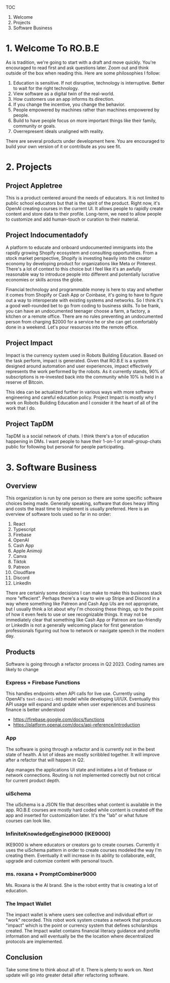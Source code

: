 TOC
1. Welcome
2. Projects
3. Software Business

# 1. Welcome To RO.B.E
As is tradition, we're going to start with a draft and move quickly. 
You're encouraged to read first and ask questions later. Zoom out and think outside of the box when reading this.
Here are some philosophies I follow:

1. Education is sensitive. If not disruptive, technology is interruptive. Better to wait for the right technology.
2. View software as a digital twin of the real-world.
3. How customers use an app informs its direction.
4. If you change the incentive, you change the behavior.
5. People empowered by machines rather than machines empowered by people.
6. Build to have people focus on more important things like their family, community or goals.
7. Overrepresent ideals unaligned with reality. 


There are several products under development here. You are encouraged to build your own version of it or contribute as you see fit.

# 2. Projects

## Project Appletree
This is a product centered around the needs of educators. It is not limited to public school educators but that is the spirit of the product. Right now, it's OpenAI creating courses in the current UI. It allows people to rapidly create content and store data to their profile. Long-term, we need to allow people to customize and add human-touch or curation to their material.


## Project Indocumentadofy
A platform to educate and onboard undocumented immigrants into the rapidly growing Shopify ecosystem and consulting opportunities. From a stock market perspective, Shopify is investing heavily into the creator economy by developing product for organizations like Meta or Pinterest. There's a lot of context to this choice but I feel like it's an awfully reasonable way to introduce people into different and potentially lucrative economies or skills across the globe.

Financial technology and programmable money is here to stay and whether it comes from Shopify or Cash App or Coinbase, it's going to have to figure out a way to interoperate with existing systems and networks. So I think it's a good well-rounded bet to go from coding to business skills. To be frank, you can have an undocumented teenager choose a farm, a factory, a kitchen or a remote office. There are no rules preventing an undocumented person from charging $2000 for a service he or she can get comfortably done in a weekend. Let's pour resources into the remote office.


## Project Impact 
Impact is the currency system used in Robots Building Education. Based on the task perform, impact is generated. Given that RO.B.E is a system designed around automation and user experiences, impact effectively represents the work performed by the robots. As it currently stands, 90% of subscriptions is re-invested back into the community while 10% is held in a reserve of Bitcoin.

This idea can be actualized further in various ways with more software engineering and careful education policy. Project Impact is mostly why I work on Robots Building Education and I consider it the heart of all of the work that I do. 

## Project TapDM

TapDM is a social network of chats. I think there's a ton of education happening in DMs. I want people to have their 1-on-1 or small-group-chats public for following but personal for people participating.


# 3. Software Business

## Overview
This organization is run by one person so there are some specific software choices being made. Generally speaking, software that does heavy lifting and costs the least time to implement is usually preferred. Here is an overview of software tools used so far in no order:

1. React
2. Typescript
3. Firebase
4. OpenAI
5. Cash App 
6. Apple Animoji
7. Canva
8. Tiktok
9. Patreon
10. Cloudflare
11. Discord
12. LinkedIn

There are certainly some decisions I can make to make this business stack more "effecient". Perhaps there's a way to wire up Stripe and Discord in a way where something like Patreon and Cash App UIs are not appropriate, but I usually think a lot about why I'm choosing these things, up to the point of how it even feels to use or see recognizable things. It may not be immediately clear that something like Cash App or Patreon are tax-friendly or LinkedIn is not a generally welcoming place for first generation professionals figuring out how to network or navigate speech in the modern day.


## Products
Software is going through a refactor process in Q2 2023. Coding names are likely to change

### Express + Firebase Functions
This handles endpoints when API calls for live use. Currently using OpenAI's `text-davinci-003` model while developing UI/UX. Eventually this API usage will expand and update when user experiences and business finance is better understood

- https://firebase.google.com/docs/functions
- https://platform.openai.com/docs/api-reference/introduction

### App
The software is going through a refactor and is currently not in the best state of health. A lot of ideas are mostly scribbled together. It will improve after a refactor that will happen in Q2.

App manages the applications UI state and initiates a lot of firebase or network connections. Routing is not implemented correctly but not critical for current product depth.

### uiSchema
The uiSchema is a JSON file that describes what content is available in the app. RO.B.E courses are mostly hard coded while content is created off the app and inserted for customization later. It's the "lab" or what future courses can look like.

### InfiniteKnowledgeEngine9000 (IKE9000)
IKE9000 is where educators or creators go to create courses. Currently it uses the uiSchema pattern in order to create courses modeled the way I'm creating them. Eventually it will increase in its ability to collaborate, edit, upgrade and cutomize content with personal touch.

### ms. roxana + PromptCombiner9000
Ms. Roxana is the AI brand. She is the robot entity that is creating a lot of education.

### The Impact Wallet
The impact wallet is where users see collective and individual effort or "work" recorded. This robot work system creates a network that produces "impact" which is the point or currency system that defines scholarships created. The Impact wallet contains financial literacy guidance and profile information and will eventually be the the location where decentralized protocols are implemented. 



## Conclusion

Take some time to think about all of it. There is plenty to work on. Next update will go into greater detail after refactoring software.




<!--
**RobotsBuildingEducation/RobotsBuildingEducation** is a ✨ _special_ ✨ repository because its `README.md` (this file) appears on your GitHub profile.

Here are some ideas to get you started:

- 🔭 I’m currently working on ...
- 🌱 I’m currently learning ...
- 👯 I’m looking to collaborate on ...
- 🤔 I’m looking for help with ...
- 💬 Ask me about ...
- 📫 How to reach me: ...
- 😄 Pronouns: ...
- ⚡ Fun fact: ...
-->
